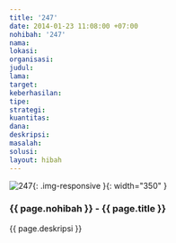 ```yaml
---
title: '247'
date: 2014-01-23 11:08:00 +07:00
nohibah: '247'
nama: 
lokasi: 
organisasi: 
judul: 
lama: 
target: 
keberhasilan: 
tipe: 
strategi: 
kuantitas: 
dana: 
deskripsi: 
masalah: 
solusi: 
layout: hibah
---
```


![247](/static/img/hibahcms/247.png){: .img-responsive }{: width="350" }

### {{ page.nohibah }} - {{ page.title }}

{{ page.deskripsi }}
